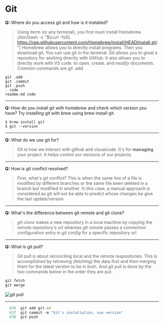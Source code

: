 # Git
**Q:** Where do you access git and how is it installed?
> Using iterm (or any terminal), you first must install Homebrew. (/bin/bash -c "$(curl -fsSL https://raw.githubusercontent.com/Homebrew/install/HEAD/install.sh)")
> Homebrew allows you to directly install programs.  Then you download git.  You can use git in the terminal. Git allows you to great a repository for working directly with GitHub. It also allows you to directly work with VS code. to open, create, and _modify_ documents.
> Common commands are git .add
```
git .add
git .commit
git .push
. code
readme.md code
```
---
**Q:** How do you install git with homebrew and check which version you have?
Try installing git with brew using brew install git.
```
$ brew install git
$ git --version
```
---
**Q:** What do we use git for?
> Git is how we interact with github and visualcode.  It's for **managing** your project.  It helps control our versions of our projects.
---  


**Q:** How is git conflict resolved?
> First, what's git conflict? This is when the same line of a file is modified by different branches or the same file been deleted in a branch but modified in another. In this case, a manual approach is considered as git will not be able to predict whose changes be give the last update/version
---  

**Q:** What's the difference between git remote and git clone?
> _git clone_ makes a new repository in a local machine by copying the remote repository's url  whereas _git remote_ passes a connection configuration entry in _git config_ for a specific repository url
---  

**Q:** What is git pull?
> Git pull is about reconciling local and the remote respositories. This is accomplished by retrieving (fetching) the data first and then merging them for the latest version to be in both. And git pull is done by the two commands below in the order they are put.

```js
git fetch
git merge

```
![git pull](https://www.simplilearn.com/ice9/free_resources_article_thumb/pull-command.JPG)

---  


```js
  636  git add git.md
  637  git commit -m "Git's installation, use version" 
  638  git push 
  
```
